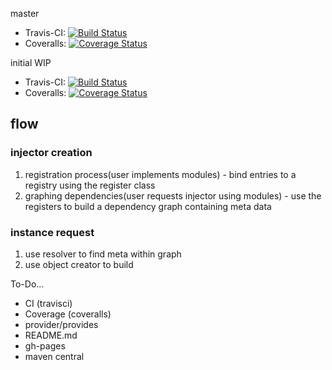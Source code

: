 master
* Travis-CI: [![Build Status](https://travis-ci.org/sbnarra/injection.svg?branch=master)](https://travis-ci.org/sbnarra/injection)
* Coveralls: [![Coverage Status](https://coveralls.io/repos/github/sbnarra/injection/badge.svg?branch=master)](https://coveralls.io/github/sbnarra/injection?branch=master)

initial WIP
* Travis-CI: [![Build Status](https://travis-ci.org/sbnarra/injection.svg?branch=initial_wip)](https://travis-ci.org/sbnarra/injection)
* Coveralls: [![Coverage Status](https://coveralls.io/repos/github/sbnarra/injection/badge.svg?branch=initial_wip)](https://coveralls.io/github/sbnarra/injection?branch=initial_wip)

## flow

### injector creation

1. registration process(user implements modules) - bind entries to a registry using the register class
1. graphing dependencies(user requests injector using modules) - use the registers to build a dependency graph containing meta data

### instance request

1. use resolver to find meta within graph
1. use object creator to build

To-Do...
 * CI (travisci)
 * Coverage (coveralls)
 * provider/provides
 * README.md
 * gh-pages
 * maven central